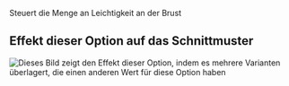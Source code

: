 Steuert die Menge an Leichtigkeit an der Brust

## Effekt dieser Option auf das Schnittmuster

![Dieses Bild zeigt den Effekt dieser Option, indem es mehrere Varianten überlagert, die einen anderen Wert für diese Option haben](teagan_chestease_sample.svg "Effekt dieser Option auf das Schnittmuster")
